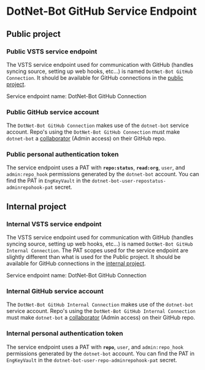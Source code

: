 # DotNet-Bot GitHub Service Endpoint

## Public project

### Public VSTS service endpoint

The VSTS service endpoint used for communication with GitHub (handles syncing source, setting up web hooks, etc...) is named `DotNet-Bot GitHub Connection`.  It should be available for GitHub connections in the [public project](https://dotnet.visualstudio.com/public).

Service endpoint name: DotNet-Bot GitHub Connection

### Public GitHub service account

The `DotNet-Bot GitHub Connection` makes use of the `dotnet-bot` service account.  Repo's using the `DotNet-Bot GitHub Connection` must make `dotnet-bot` a [collaborator](https://help.github.com/articles/permission-levels-for-a-user-account-repository/#collaborator-access-on-a-repository-owned-by-a-user-account) (Admin access) on their GitHub repo.

### Public personal authentication token

The service endpoint uses a PAT with **`repo:status`**, **`read:org`**, `user`, and `admin:repo_hook` permissions generated by the `dotnet-bot` account.  You can find the PAT in `EngKeyVault` in the `dotnet-bot-user-repostatus-adminrepohook-pat` secret.

## Internal project

### Internal VSTS service endpoint

The VSTS service endpoint used for communication with GitHub (handles syncing source, setting up web hooks, etc...) is named `DotNet-Bot GitHub Internal Connection`.  The PAT scopes used for the service endpoint are slightly different than what is used for the Public project.  It should be available for GitHub connections in the [internal project](https://dotnet.visualstudio.com/internal).

Service endpoint name: DotNet-Bot GitHub Connection

### Internal GitHub service account

The `DotNet-Bot GitHub Internal Connection` makes use of the `dotnet-bot` service account.  Repo's using the `DotNet-Bot GitHub Internal Connection` must make `dotnet-bot` a [collaborator](https://help.github.com/articles/permission-levels-for-a-user-account-repository/#collaborator-access-on-a-repository-owned-by-a-user-account) (Admin access) on their GitHub repo.

### Internal personal authentication token

The service endpoint uses a PAT with **`repo`**, `user`, and `admin:repo_hook` permissions generated by the `dotnet-bot` account.  You can find the PAT in `EngKeyVault` in the `dotnet-bot-user-repo-adminrepohook-pat` secret.
